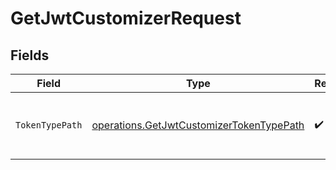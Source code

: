 # GetJwtCustomizerRequest


## Fields

| Field                                                                                                | Type                                                                                                 | Required                                                                                             | Description                                                                                          |
| ---------------------------------------------------------------------------------------------------- | ---------------------------------------------------------------------------------------------------- | ---------------------------------------------------------------------------------------------------- | ---------------------------------------------------------------------------------------------------- |
| `TokenTypePath`                                                                                      | [operations.GetJwtCustomizerTokenTypePath](../../models/operations/getjwtcustomizertokentypepath.md) | :heavy_check_mark:                                                                                   | The token type to get the JWT customizer for.                                                        |